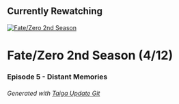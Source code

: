 ﻿
## Currently Rewatching

[![Fate/Zero 2nd Season](https://s4.anilist.co/file/anilistcdn/media/anime/cover/medium/nx11741-Twb6iJx77FFV.jpg)](https://anilist.co/anime/11741)

# Fate/Zero 2nd Season (4/12)

### Episode 5 - Distant Memories

###### *Generated with [Taiga Update Git](https://github.com/nike4613/taiga-update-git)*